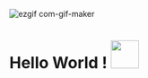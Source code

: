 ![ezgif com-gif-maker](https://user-images.githubusercontent.com/91241827/142215929-09dadbf6-46cd-409b-a237-431191537e0a.gif)


# Hello World ! <img src="https://raw.githubusercontent.com/syedareehaquasar/syedareehaquasar/master/gifs/Hi.gif"  width="50" height="50">
